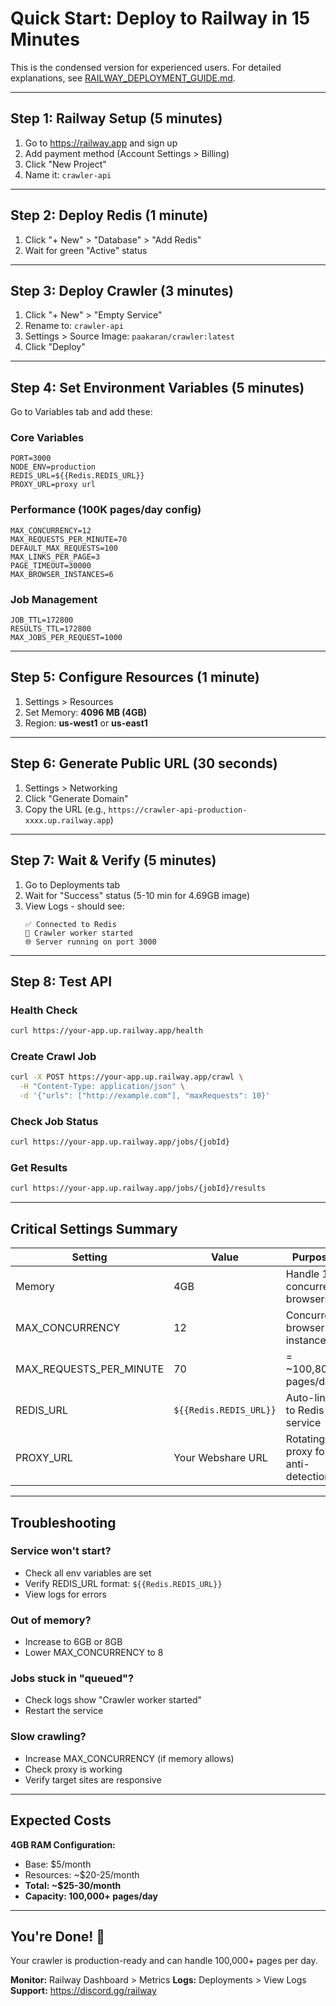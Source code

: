 # Quick Start: Deploy to Railway in 15 Minutes

This is the condensed version for experienced users. For detailed explanations, see [RAILWAY_DEPLOYMENT_GUIDE.md](./RAILWAY_DEPLOYMENT_GUIDE.md).

---

## Step 1: Railway Setup (5 minutes)
1. Go to https://railway.app and sign up
2. Add payment method (Account Settings > Billing)
3. Click "New Project"
4. Name it: `crawler-api`

---

## Step 2: Deploy Redis (1 minute)
1. Click "+ New" > "Database" > "Add Redis"
2. Wait for green "Active" status

---

## Step 3: Deploy Crawler (3 minutes)
1. Click "+ New" > "Empty Service"
2. Rename to: `crawler-api`
3. Settings > Source Image: `paakaran/crawler:latest`
4. Click "Deploy"

---

## Step 4: Set Environment Variables (5 minutes)

Go to Variables tab and add these:

### Core Variables
```
PORT=3000
NODE_ENV=production
REDIS_URL=${{Redis.REDIS_URL}}
PROXY_URL=proxy url
```

### Performance (100K pages/day config)
```
MAX_CONCURRENCY=12
MAX_REQUESTS_PER_MINUTE=70
DEFAULT_MAX_REQUESTS=100
MAX_LINKS_PER_PAGE=3
PAGE_TIMEOUT=30000
MAX_BROWSER_INSTANCES=6
```

### Job Management
```
JOB_TTL=172800
RESULTS_TTL=172800
MAX_JOBS_PER_REQUEST=1000
```

---

## Step 5: Configure Resources (1 minute)
1. Settings > Resources
2. Set Memory: **4096 MB (4GB)**
3. Region: **us-west1** or **us-east1**

---

## Step 6: Generate Public URL (30 seconds)
1. Settings > Networking
2. Click "Generate Domain"
3. Copy the URL (e.g., `https://crawler-api-production-xxxx.up.railway.app`)

---

## Step 7: Wait & Verify (5 minutes)
1. Go to Deployments tab
2. Wait for "Success" status (5-10 min for 4.69GB image)
3. View Logs - should see:
   ```
   ✅ Connected to Redis
   🚀 Crawler worker started
   🌐 Server running on port 3000
   ```

---

## Step 8: Test API

### Health Check
```bash
curl https://your-app.up.railway.app/health
```

### Create Crawl Job
```bash
curl -X POST https://your-app.up.railway.app/crawl \
  -H "Content-Type: application/json" \
  -d '{"urls": ["http://example.com"], "maxRequests": 10}'
```

### Check Job Status
```bash
curl https://your-app.up.railway.app/jobs/{jobId}
```

### Get Results
```bash
curl https://your-app.up.railway.app/jobs/{jobId}/results
```

---

## Critical Settings Summary

| Setting | Value | Purpose |
|---------|-------|---------|
| Memory | 4GB | Handle 12 concurrent browsers |
| MAX_CONCURRENCY | 12 | Concurrent browser instances |
| MAX_REQUESTS_PER_MINUTE | 70 | = ~100,800 pages/day |
| REDIS_URL | `${{Redis.REDIS_URL}}` | Auto-link to Redis service |
| PROXY_URL | Your Webshare URL | Rotating proxy for anti-detection |

---

## Troubleshooting

### Service won't start?
- Check all env variables are set
- Verify REDIS_URL format: `${{Redis.REDIS_URL}}`
- View logs for errors

### Out of memory?
- Increase to 6GB or 8GB
- Lower MAX_CONCURRENCY to 8

### Jobs stuck in "queued"?
- Check logs show "Crawler worker started"
- Restart the service

### Slow crawling?
- Increase MAX_CONCURRENCY (if memory allows)
- Check proxy is working
- Verify target sites are responsive

---

## Expected Costs

**4GB RAM Configuration:**
- Base: $5/month
- Resources: ~$20-25/month
- **Total: ~$25-30/month**
- **Capacity: 100,000+ pages/day**

---

## You're Done! 🚀

Your crawler is production-ready and can handle 100,000+ pages per day.

**Monitor:** Railway Dashboard > Metrics
**Logs:** Deployments > View Logs
**Support:** https://discord.gg/railway
